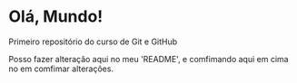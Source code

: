 # Olá, Mundo!
 Primeiro repositório do curso de Git e GitHub

Posso fazer alteraçâo aqui no meu 'README', e comfimando aqui em cima no em comfimar alteraçôes. 
